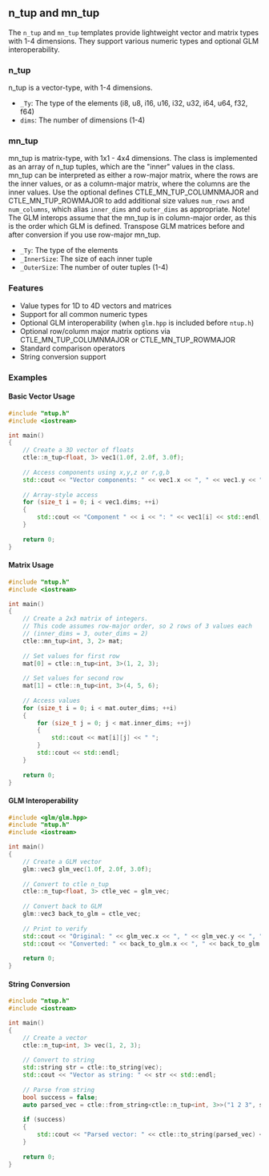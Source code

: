 ## n_tup and mn_tup

The `n_tup` and `mn_tup` templates provide lightweight vector and matrix types with 1-4 dimensions. They support various numeric types and optional GLM interoperability.

### n_tup
n_tup is a vector-type, with 1-4 dimensions. 

- `_Ty`: The type of the elements (i8, u8, i16, u16, i32, u32, i64, u64, f32, f64)
- `dims`: The number of dimensions (1-4)

### mn_tup
mn_tup is matrix-type, with 1x1 - 4x4 dimensions. The class is implemented as an array of n_tup tuples, which are the "inner" values in the 
class. mn_tup can be interpreted as either a row-major matrix, where the rows are the inner values, or as a column-major matrix, where the 
columns are the inner values. Use the optional defines CTLE_MN_TUP_COLUMNMAJOR and CTLE_MN_TUP_ROWMAJOR to add additional size values `num_rows` and `num_columns`, which
alias `inner_dims` and `outer_dims` as appropriate. Note! The GLM interops assume that the mn_tup is in column-major order, as this is the
order which GLM is defined. Transpose GLM matrices before and after conversion if you use row-major mn_tup.

- `_Ty`: The type of the elements
- `_InnerSize`: The size of each inner tuple
- `_OuterSize`: The number of outer tuples (1-4)

### Features

- Value types for 1D to 4D vectors and matrices
- Support for all common numeric types
- Optional GLM interoperability (when `glm.hpp` is included before `ntup.h`)
- Optional row/column major matrix options via CTLE_MN_TUP_COLUMNMAJOR or CTLE_MN_TUP_ROWMAJOR
- Standard comparison operators
- String conversion support

### Examples

#### Basic Vector Usage

```cpp
#include "ntup.h"
#include <iostream>

int main()
{
    // Create a 3D vector of floats
    ctle::n_tup<float, 3> vec1(1.0f, 2.0f, 3.0f);
    
    // Access components using x,y,z or r,g,b
    std::cout << "Vector components: " << vec1.x << ", " << vec1.y << ", " << vec1.z << std::endl;
    
    // Array-style access
    for (size_t i = 0; i < vec1.dims; ++i)
    {
        std::cout << "Component " << i << ": " << vec1[i] << std::endl;
    }
    
    return 0;
}
```

#### Matrix Usage

```cpp
#include "ntup.h"
#include <iostream>

int main()
{
    // Create a 2x3 matrix of integers. 
	// This code assumes row-major order, so 2 rows of 3 values each
	// (inner_dims = 3, outer_dims = 2)
    ctle::mn_tup<int, 3, 2> mat;
    
    // Set values for first row
    mat[0] = ctle::n_tup<int, 3>(1, 2, 3);
    
    // Set values for second row
    mat[1] = ctle::n_tup<int, 3>(4, 5, 6);
    
    // Access values
    for (size_t i = 0; i < mat.outer_dims; ++i)
    {
        for (size_t j = 0; j < mat.inner_dims; ++j)
        {
            std::cout << mat[i][j] << " ";
        }
        std::cout << std::endl;
    }
    
    return 0;
}
```

#### GLM Interoperability

```cpp
#include <glm/glm.hpp>
#include "ntup.h"
#include <iostream>

int main()
{
    // Create a GLM vector
    glm::vec3 glm_vec(1.0f, 2.0f, 3.0f);
    
    // Convert to ctle n_tup
    ctle::n_tup<float, 3> ctle_vec = glm_vec;
    
    // Convert back to GLM
    glm::vec3 back_to_glm = ctle_vec;
    
    // Print to verify
    std::cout << "Original: " << glm_vec.x << ", " << glm_vec.y << ", " << glm_vec.z << std::endl;
    std::cout << "Converted: " << back_to_glm.x << ", " << back_to_glm.y << ", " << back_to_glm.z << std::endl;
    
    return 0;
}
```

#### String Conversion

```cpp
#include "ntup.h"
#include <iostream>

int main()
{
    // Create a vector
    ctle::n_tup<int, 3> vec(1, 2, 3);
    
    // Convert to string
    std::string str = ctle::to_string(vec);
    std::cout << "Vector as string: " << str << std::endl;
    
    // Parse from string
    bool success = false;
    auto parsed_vec = ctle::from_string<ctle::n_tup<int, 3>>("1 2 3", success);
    
    if (success)
    {
        std::cout << "Parsed vector: " << ctle::to_string(parsed_vec) << std::endl;
    }
    
    return 0;
}
```